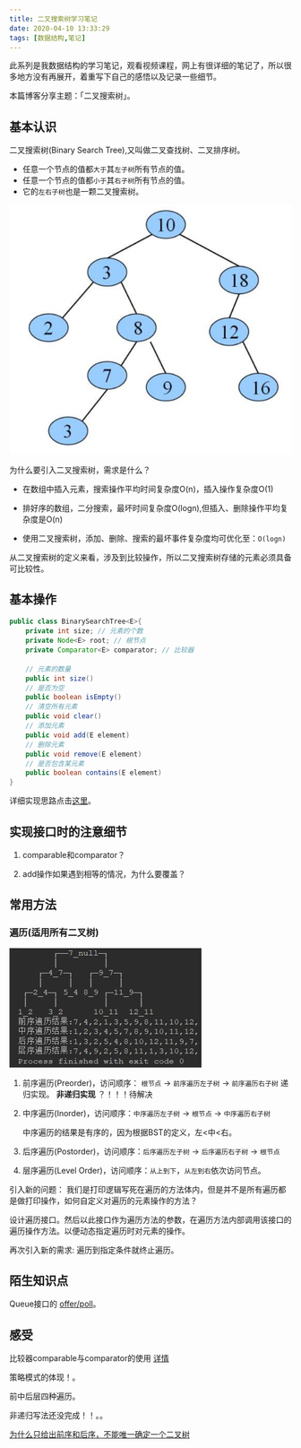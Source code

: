 ```yaml
---
title: 二叉搜索树学习笔记
date: 2020-04-10 13:33:29
tags: [数据结构,笔记]
---
```


此系列是我数据结构的学习笔记，观看视频课程，网上有很详细的笔记了，所以很多地方没有再展开，着重写下自己的感悟以及记录一些细节。

本篇博客分享主题：「二叉搜索树」。

## 基本认识

二叉搜索树(Binary Search Tree),又叫做二叉查找树、二叉排序树。

- 任意一个节点的值都`大于`其`左子树`所有节点的值。
- 任意一个节点的值都`小于`其`右子树`所有节点的值。
- 它的`左右子树`也是一颗二叉搜索树。

![image-20200410222712471](/images/image-20200410222712471.png)

为什么要引入二叉搜索树，需求是什么？

+ 在数组中插入元素，搜索操作平均时间复杂度O(n)，插入操作复杂度O(1)

+ 排好序的数组，二分搜索，最坏时间复杂度O(logn),但插入、删除操作平均复杂度是O(n)

+ 使用二叉搜索树，添加、删除、搜索的最坏事件复杂度均可优化至：`O(logn)`

从二叉搜索树的定义来看，涉及到比较操作，所以二叉搜索树存储的元素必须具备可比较性。



## 基本操作

```java
public class BinarySearchTree<E>{
    private int size; // 元素的个数
    private Node<E> root; // 根节点
    private Comparator<E> comparator; // 比较器

    // 元素的数量
    public int size() 
    // 是否为空
    public boolean isEmpty() 
    // 清空所有元素
    public void clear() 
    // 添加元素
    public void add(E element) 
    // 删除元素
    public void remove(E element) 
    // 是否包含某元素
    public boolean contains(E element) 
}

```

详细实现思路点击[这里](https://juejin.im/post/5dfc735ee51d45582d3405de)。

## 实现接口时的注意细节

1. comparable和comparator？

2. add操作如果遇到相等的情况，为什么要覆盖？



## 常用方法

### 遍历(适用所有二叉树)

![image-20200411002614229](../images/image-20200411002614229.png)

1. 前序遍历(Preorder)，访问顺序： `根节点` -> `前序遍历左子树` -> `前序遍历右子树`
递归实现。
   **非递归实现** ？！！！待解决

2. 中序遍历(Inorder)，访问顺序：`中序遍历左子树` -> `根节点` -> `中序遍历右子树`

   中序遍历的结果是有序的，因为根据BST的定义，左<中<右。

3. 后序遍历(Postorder)，访问顺序：`后序遍历左子树` -> `后序遍历右子树` -> `根节点`

4. 层序遍历(Level Order)，访问顺序：`从上到下`，`从左到右`依次访问节点。

引入新的问题： 我们是打印逻辑写死在遍历的方法体内，但是并不是所有遍历都是做打印操作，如何自定义对遍历的元素操作的方法？

设计遍历接口。然后以此接口作为遍历方法的参数，在遍历方法内部调用该接口的遍历操作方法。以便动态指定遍历时对元素的操作。

再次引入新的需求: 遍历到指定条件就终止遍历。






## 陌生知识点

Queue接口的 [offer/poll](https://blog.csdn.net/qq_36101933/article/details/83145869)。





## 感受

比较器comparable与comparator的使用 [详情](https://www.cnblogs.com/qq1083735206/p/6242205.html)

策略模式的体现！。



前中后层四种遍历。

非递归写法还没完成！！。。

[为什么只给出前序和后序，不能唯一确定一个二叉树](https://blog.csdn.net/yusiguyuan/article/details/42687623)